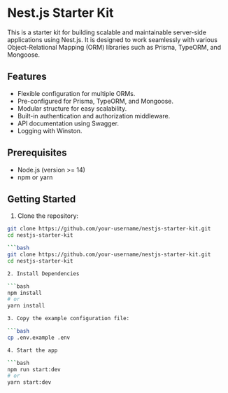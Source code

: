 # Nest.js Starter Kit

This is a starter kit for building scalable and maintainable server-side applications using Nest.js. It is designed to work seamlessly with various Object-Relational Mapping (ORM) libraries such as Prisma, TypeORM, and Mongoose.

## Features

- Flexible configuration for multiple ORMs.
- Pre-configured for Prisma, TypeORM, and Mongoose.
- Modular structure for easy scalability.
- Built-in authentication and authorization middleware.
- API documentation using Swagger.
- Logging with Winston.

## Prerequisites

- Node.js (version >= 14)
- npm or yarn

## Getting Started

1. Clone the repository:

```bash
git clone https://github.com/your-username/nestjs-starter-kit.git
cd nestjs-starter-kit

```bash
git clone https://github.com/your-username/nestjs-starter-kit.git
cd nestjs-starter-kit

2. Install Dependencies

```bash
npm install
# or
yarn install

3. Copy the example configuration file:

```bash
cp .env.example .env

4. Start the app

```bash
npm run start:dev
# or
yarn start:dev

